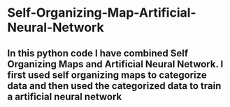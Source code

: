 # Self-Organizing-Map-Artificial-Neural-Network

## In this python code I have combined Self Organizing Maps and Artificial Neural Network. I first used self organizing maps to categorize data and then used the categorized data to train a artificial neural network
